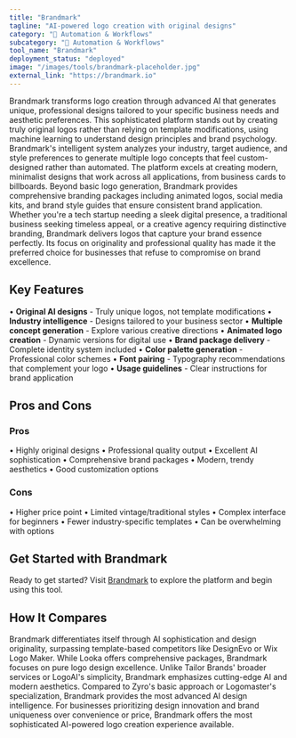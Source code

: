 ```yaml
---
title: "Brandmark"
tagline: "AI-powered logo creation with original designs"
category: "🔄 Automation & Workflows"
subcategory: "🔄 Automation & Workflows"
tool_name: "Brandmark"
deployment_status: "deployed"
image: "/images/tools/brandmark-placeholder.jpg"
external_link: "https://brandmark.io"
---
```

Brandmark transforms logo creation through advanced AI that generates unique, professional designs tailored to your specific business needs and aesthetic preferences. This sophisticated platform stands out by creating truly original logos rather than relying on template modifications, using machine learning to understand design principles and brand psychology. Brandmark's intelligent system analyzes your industry, target audience, and style preferences to generate multiple logo concepts that feel custom-designed rather than automated. The platform excels at creating modern, minimalist designs that work across all applications, from business cards to billboards. Beyond basic logo generation, Brandmark provides comprehensive branding packages including animated logos, social media kits, and brand style guides that ensure consistent brand application. Whether you're a tech startup needing a sleek digital presence, a traditional business seeking timeless appeal, or a creative agency requiring distinctive branding, Brandmark delivers logos that capture your brand essence perfectly. Its focus on originality and professional quality has made it the preferred choice for businesses that refuse to compromise on brand excellence.

## Key Features

• **Original AI designs** - Truly unique logos, not template modifications
• **Industry intelligence** - Designs tailored to your business sector
• **Multiple concept generation** - Explore various creative directions
• **Animated logo creation** - Dynamic versions for digital use
• **Brand package delivery** - Complete identity system included
• **Color palette generation** - Professional color schemes
• **Font pairing** - Typography recommendations that complement your logo
• **Usage guidelines** - Clear instructions for brand application

## Pros and Cons

### Pros
• Highly original designs
• Professional quality output
• Excellent AI sophistication
• Comprehensive brand packages
• Modern, trendy aesthetics
• Good customization options

### Cons
• Higher price point
• Limited vintage/traditional styles
• Complex interface for beginners
• Fewer industry-specific templates
• Can be overwhelming with options

## Get Started with Brandmark

Ready to get started? Visit [Brandmark](https://brandmark.io) to explore the platform and begin using this tool.

## How It Compares

Brandmark differentiates itself through AI sophistication and design originality, surpassing template-based competitors like DesignEvo or Wix Logo Maker. While Looka offers comprehensive packages, Brandmark focuses on pure logo design excellence. Unlike Tailor Brands' broader services or LogoAI's simplicity, Brandmark emphasizes cutting-edge AI and modern aesthetics. Compared to Zyro's basic approach or Logomaster's specialization, Brandmark provides the most advanced AI design intelligence. For businesses prioritizing design innovation and brand uniqueness over convenience or price, Brandmark offers the most sophisticated AI-powered logo creation experience available.